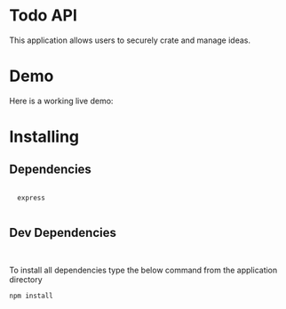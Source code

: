 # Todo API

This application allows users to securely crate and manage ideas.

# Demo

Here is a working live demo:


# Installing
## Dependencies
```

  express


```

## Dev Dependencies
```


```
To install all dependencies type the below command from the application directory

```
npm install

```
